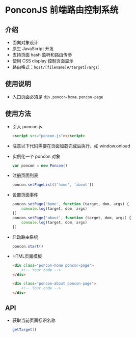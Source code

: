# PonconJS 前端路由控制系统

## 介绍

- 面向对象设计
- 原生 JavaScript 开发
- 支持页面 hash 监听和路由传参
- 使用 CSS display 控制页面显示
- 路由格式：`host/[filename]#/target[/args]`

## 使用说明

- 入口页面必须是 `div.poncon-home.poncon-page`

## 使用方法

- 引入 poncon.js
  
    ```html
    <script src="poncon.js"></script>
    ```

- 注意以下代码需要在页面加载完成后执行，如 window.onload

- 实例化一个 poncon 对象

    ```js
    var poncon = new Poncon()
    ```

- 注册页面列表

    ```js
    poncon.setPageList(['home', 'about'])
    ```

- 设置页面事件

    ```js
    poncon.setPage('home', function (target, dom, args) {
        console.log(target, dom, args)
    })
    poncon.setPage('about', function (target, dom, args) {
        console.log(target, dom, args)
    })
    ```

- 启动路由系统

    ```js
    poncon.start()
    ```

- HTML页面模板
  
    ```html
    <div class="poncon-home poncon-page">
        <!-- Your code -->
    </div>
    
    <div class="poncon-about poncon-page">
        <!-- Your code -->
    </div>
    ```

## API

- 获取当前页面标识名称

    ```js
    getTarget()
    ```

